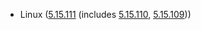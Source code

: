 - Linux ([5.15.111](https://lwn.net/Articles/931680) (includes [5.15.110](https://lwn.net/Articles/930600), [5.15.109](https://lwn.net/Articles/930263)))
